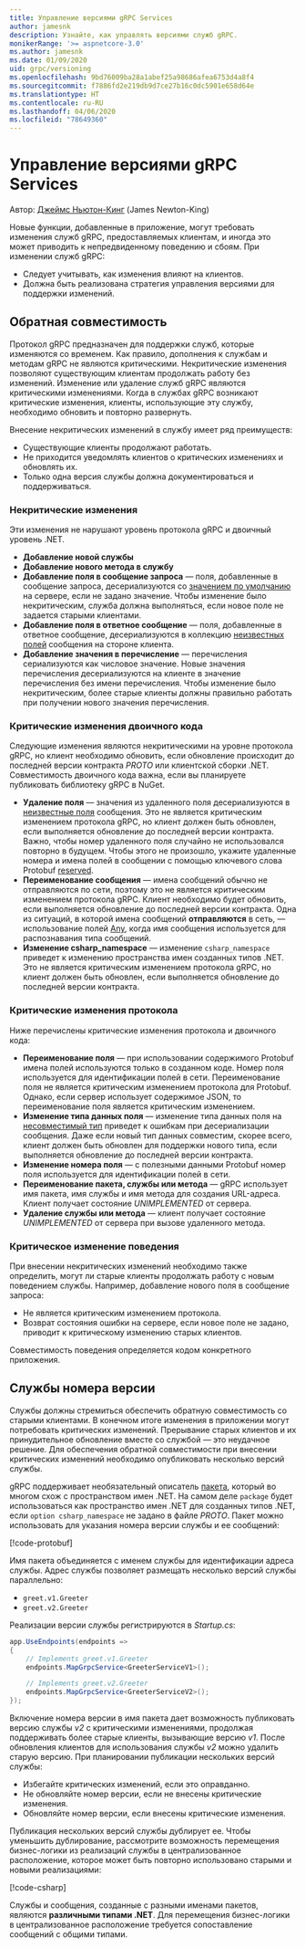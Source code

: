 ```yaml
---
title: Управление версиями gRPC Services
author: jamesnk
description: Узнайте, как управлять версиями служб gRPC.
monikerRange: '>= aspnetcore-3.0'
ms.author: jamesnk
ms.date: 01/09/2020
uid: grpc/versioning
ms.openlocfilehash: 9bd76009ba28a1abef25a98686afea6753d4a8f4
ms.sourcegitcommit: f7886fd2e219db9d7ce27b16c0dc5901e658d64e
ms.translationtype: HT
ms.contentlocale: ru-RU
ms.lasthandoff: 04/06/2020
ms.locfileid: "78649360"
---
```

# <a name="versioning-grpc-services"></a>Управление версиями gRPC Services

Автор: [Джеймс Ньютон-Кинг](https://twitter.com/jamesnk) (James Newton-King)

Новые функции, добавленные в приложение, могут требовать изменения служб gRPC, предоставляемых клиентам, и иногда это может приводить к непредвиденному поведению и сбоям. При изменении служб gRPC:

* Следует учитывать, как изменения влияют на клиентов.
* Должна быть реализована стратегия управления версиями для поддержки изменений.

## <a name="backwards-compatibility"></a>Обратная совместимость

Протокол gRPC предназначен для поддержки служб, которые изменяются со временем. Как правило, дополнения к службам и методам gRPC не являются критическими. Некритические изменения позволяют существующим клиентам продолжать работу без изменений. Изменение или удаление служб gRPC являются критическими изменениями. Когда в службах gRPC возникают критические изменения, клиенты, использующие эту службу, необходимо обновить и повторно развернуть.

Внесение некритических изменений в службу имеет ряд преимуществ:

* Существующие клиенты продолжают работать.
* Не приходится уведомлять клиентов о критических изменениях и обновлять их.
* Только одна версия службы должна документироваться и поддерживаться.

### <a name="non-breaking-changes"></a>Некритические изменения

Эти изменения не нарушают уровень протокола gRPC и двоичный уровень .NET.

* **Добавление новой службы**
* **Добавление нового метода в службу**
* **Добавление поля в сообщение запроса** — поля, добавленные в сообщение запроса, десериализуются со [значением по умолчанию](https://developers.google.com/protocol-buffers/docs/proto3#default) на сервере, если не задано значение. Чтобы изменение было некритическим, служба должна выполняться, если новое поле не задается старыми клиентами.
* **Добавление поля в ответное сообщение** — поля, добавленные в ответное сообщение, десериализуются в коллекцию [неизвестных полей](https://developers.google.com/protocol-buffers/docs/proto3#unknowns) сообщения на стороне клиента.
* **Добавление значения в перечисление** — перечисления сериализуются как числовое значение. Новые значения перечисления десериализуются на клиенте в значение перечисления без имени перечисления. Чтобы изменение было некритическим, более старые клиенты должны правильно работать при получении нового значения перечисления.

### <a name="binary-breaking-changes"></a>Критические изменения двоичного кода

Следующие изменения являются некритическими на уровне протокола gRPC, но клиент необходимо обновить, если обновление происходит до последней версии контракта *PROTO* или клиентской сборки .NET. Совместимость двоичного кода важна, если вы планируете публиковать библиотеку gRPC в NuGet.

* **Удаление поля** — значения из удаленного поля десериализуются в [неизвестные поля](https://developers.google.com/protocol-buffers/docs/proto3#unknowns) сообщения. Это не является критическим изменением протокола gRPC, но клиент должен быть обновлен, если выполняется обновление до последней версии контракта. Важно, чтобы номер удаленного поля случайно не использовался повторно в будущем. Чтобы этого не произошло, укажите удаленные номера и имена полей в сообщении с помощью ключевого слова Protobuf [reserved](https://developers.google.com/protocol-buffers/docs/proto3#reserved).
* **Переименование сообщения** — имена сообщений обычно не отправляются по сети, поэтому это не является критическим изменением протокола gRPC. Клиент необходимо будет обновить, если выполняется обновление до последней версии контракта. Одна из ситуаций, в которой имена сообщений **отправляются** в сеть, — использование полей [Any](https://developers.google.com/protocol-buffers/docs/proto3#any), когда имя сообщения используется для распознавания типа сообщений.
* **Изменение csharp_namespace** — изменение `csharp_namespace` приведет к изменению пространства имен созданных типов .NET. Это не является критическим изменением протокола gRPC, но клиент должен быть обновлен, если выполняется обновление до последней версии контракта.

### <a name="protocol-breaking-changes"></a>Критические изменения протокола

Ниже перечислены критические изменения протокола и двоичного кода:

* **Переименование поля** — при использовании содержимого Protobuf имена полей используются только в созданном коде. Номер поля используется для идентификации полей в сети. Переименование поля не является критическим изменением протокола для Protobuf. Однако, если сервер использует содержимое JSON, то переименование поля является критическим изменением.
* **Изменение типа данных поля** — изменение типа данных поля на [несовместимый тип](https://developers.google.com/protocol-buffers/docs/proto3#updating) приведет к ошибкам при десериализации сообщения. Даже если новый тип данных совместим, скорее всего, клиент должен быть обновлен для поддержки нового типа, если выполняется обновление до последней версии контракта.
* **Изменение номера поля** — с полезными данными Protobuf номер поля используется для идентификации полей в сети.
* **Переименование пакета, службы или метода** — gRPC использует имя пакета, имя службы и имя метода для создания URL-адреса. Клиент получает состояние *UNIMPLEMENTED* от сервера.
* **Удаление службы или метода** — клиент получает состояние *UNIMPLEMENTED* от сервера при вызове удаленного метода.

### <a name="behavior-breaking-changes"></a>Критическое изменение поведения

При внесении некритических изменений необходимо также определить, могут ли старые клиенты продолжать работу с новым поведением службы. Например, добавление нового поля в сообщение запроса:

* Не является критическим изменением протокола.
* Возврат состояния ошибки на сервере, если новое поле не задано, приводит к критическому изменению старых клиентов.

Совместимость поведения определяется кодом конкретного приложения.

## <a name="version-number-services"></a>Службы номера версии

Службы должны стремиться обеспечить обратную совместимость со старыми клиентами. В конечном итоге изменения в приложении могут потребовать критических изменений. Прерывание старых клиентов и их принудительное обновление вместе со службой — это неудачное решение. Для обеспечения обратной совместимости при внесении критических изменений необходимо опубликовать несколько версий службы.

gRPC поддерживает необязательный описатель [пакета](https://developers.google.com/protocol-buffers/docs/proto3#packages), который во многом схож с пространством имен .NET. На самом деле `package` будет использоваться как пространство имен .NET для созданных типов .NET, если `option csharp_namespace` не задано в файле *PROTO*. Пакет можно использовать для указания номера версии службы и ее сообщений:

[!code-protobuf[](versioning/sample/greet.v1.proto?highlight=3)]

Имя пакета объединяется с именем службы для идентификации адреса службы. Адрес службы позволяет размещать несколько версий службы параллельно:

* `greet.v1.Greeter`
* `greet.v2.Greeter`

Реализации версии службы регистрируются в *Startup.cs*:

```csharp
app.UseEndpoints(endpoints =>
{
    // Implements greet.v1.Greeter
    endpoints.MapGrpcService<GreeterServiceV1>();

    // Implements greet.v2.Greeter
    endpoints.MapGrpcService<GreeterServiceV2>();
});
```

Включение номера версии в имя пакета дает возможность публиковать версию службы *v2* с критическими изменениями, продолжая поддерживать более старые клиенты, вызывающие версию *v1*. После обновления клиентов для использования службы *v2* можно удалить старую версию. При планировании публикации нескольких версий службы:

* Избегайте критических изменений, если это оправданно.
* Не обновляйте номер версии, если не внесены критические изменения.
* Обновляйте номер версии, если внесены критические изменения.

Публикация нескольких версий службы дублирует ее. Чтобы уменьшить дублирование, рассмотрите возможность перемещения бизнес-логики из реализаций службы в централизованное расположение, которое может быть повторно использовано старыми и новыми реализациями:

[!code-csharp[](versioning/sample/GreeterServiceV1.cs?highlight=10,19)]

Службы и сообщения, созданные с разными именами пакетов, являются **различными типами .NET**. Для перемещения бизнес-логики в централизованное расположение требуется сопоставление сообщений с общими типами.
